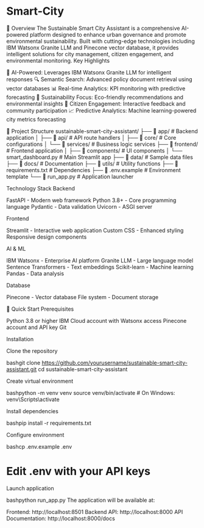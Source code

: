 # Smart-City
🌟 Overview
The Sustainable Smart City Assistant is a comprehensive AI-powered platform designed to enhance urban governance and promote environmental sustainability. Built with cutting-edge technologies including IBM Watsonx Granite LLM and Pinecone vector database, it provides intelligent solutions for city management, citizen engagement, and environmental monitoring.
Key Highlights

🤖 AI-Powered: Leverages IBM Watsonx Granite LLM for intelligent responses
🔍 Semantic Search: Advanced policy document retrieval using vector databases
📊 Real-time Analytics: KPI monitoring with predictive forecasting
🌿 Sustainability Focus: Eco-friendly recommendations and environmental insights
👥 Citizen Engagement: Interactive feedback and community participation
📈 Predictive Analytics: Machine learning-powered city metrics forecasting


🌳 Project Structure
sustainable-smart-city-assistant/
├── 📁 app/                    # Backend application
│   ├── 📁 api/               # API route handlers
│   ├── 📁 core/              # Core configurations
│   └── 📁 services/          # Business logic services
├── 📁 frontend/              # Frontend application
│   ├── 📁 components/        # UI components
│   └── smart_dashboard.py    # Main Streamlit app
├── 📁 data/                  # Sample data files
├── 📁 docs/                  # Documentation
├── 📁 utils/                 # Utility functions
├── 📄 requirements.txt       # Dependencies
├── 📄 .env.example          # Environment template
└── 📄 run_app.py            # Application launcher

Technology Stack
Backend

FastAPI - Modern web framework
Python 3.8+ - Core programming language
Pydantic - Data validation
Uvicorn - ASGI server

Frontend

Streamlit - Interactive web application
Custom CSS - Enhanced styling
Responsive design components

AI & ML

IBM Watsonx - Enterprise AI platform
Granite LLM - Large language model
Sentence Transformers - Text embeddings
Scikit-learn - Machine learning
Pandas - Data analysis

Database

Pinecone - Vector database
File system - Document storage

🚀 Quick Start
Prerequisites

Python 3.8 or higher
IBM Cloud account with Watsonx access
Pinecone account and API key
Git

Installation

Clone the repository

bashgit clone https://github.com/yourusername/sustainable-smart-city-assistant.git
cd sustainable-smart-city-assistant

Create virtual environment

bashpython -m venv venv
source venv/bin/activate  # On Windows: venv\Scripts\activate

Install dependencies

bashpip install -r requirements.txt

Configure environment

bashcp .env.example .env
# Edit .env with your API keys

Launch application

bashpython run_app.py
The application will be available at:

Frontend: http://localhost:8501
Backend API: http://localhost:8000
API Documentation: http://localhost:8000/docs
